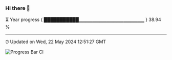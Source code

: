 ### Hi there 👋

⏳ Year progress { ███████████▁▁▁▁▁▁▁▁▁▁▁▁▁▁▁▁▁▁▁ } 38.94 %

---

⏰ Updated on Wed, 22 May 2024 12:51:27 GMT

![Progress Bar CI](https://github.com/IshwaranRudhara/GIT-ACTION/workflows/Progress%20Bar%20CI/badge.svg)
